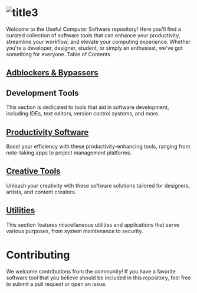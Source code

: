 # ![title3](https://github.com/Entree3k/Useful-Software/assets/28127566/7e271a26-c7d4-4a01-989c-e05d183a3e09)

Welcome to the Useful Computer Software repository! Here you'll find a curated collection of software tools that can enhance your productivity, streamline your workflow, and elevate your computing experience. Whether you're a developer, designer, student, or simply an enthusiast, we've got something for everyone.
Table of Contents

## [Adblockers & Bypassers](https://github.com/Entree3k/Useful-Software/blob/main/Adblockers%20%26%20Bypassers.md)

## Development Tools

This section is dedicated to tools that aid in software development, including IDEs, text editors, version control systems, and more.



## [Productivity Software](https://github.com/Entree3k/Useful-Software/blob/main/Productivity%20Tools.md)

Boost your efficiency with these productivity-enhancing tools, ranging from note-taking apps to project management platforms.



## [Creative Tools](https://github.com/Entree3k/Useful-Software/blob/main/Creative%20Tools.md)

Unleash your creativity with these software solutions tailored for designers, artists, and content creators.



## [Utilities](https://github.com/Entree3k/Useful-Software/tree/main/Utilities)

This section features miscellaneous utilities and applications that serve various purposes, from system maintenance to security.



# Contributing

We welcome contributions from the community! If you have a favorite software tool that you believe should be included in this repository, feel free to submit a pull request or open an issue.
